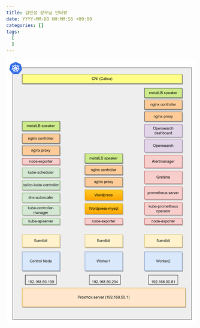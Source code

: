 ```yaml
---
title: 김민성 상무님 인터뷰
date: YYYY-MM-DD HH:MM:SS +09:00
categories: []
tags:
  [
  ]
---
```



![minsungkim](https://github.com/Sosimina/sosimina.github.io/blob/main/k8s_architecture.png?raw=true)


